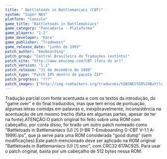 ```yaml
---
title: " Battletoads in Battlemaniacs (CBT)"
system: "Super NES"
platform: "Console"
game_title: "Battletoads in Battlemaniacs"
game_category: "Pancadaria - Plataforma"
game_players: "1-2"
game_developer: "Rare"
game_publisher: "Tradewest"
game_release_date: "junho de 1993"
patch_author: "Emuboarding"
patch_group: "Central Brasileira de Traduções (extinto)"
patch_site: "http://www.emucamp.com/CBT (fora do ar)"
patch_version: "1.1"
patch_release: "21 de dezembro de 1999"
patch_type: "Patch IPS dentro de pacote ZIP"
patch_progress: "???"
patch_images: ["http://img.romhackers.org/traducoes/%5BSNES%5D%20Battletoads%20in%20Battlemaniacs%20-%20CBT%20-%201.png","http://img.romhackers.org/traducoes/%5BSNES%5D%20Battletoads%20in%20Battlemaniacs%20-%20CBT%20-%202.png","http://img.romhackers.org/traducoes/%5BSNES%5D%20Battletoads%20in%20Battlemaniacs%20-%20CBT%20-%203.png"]
---
```

Tradução parcial com fonte acentuada e com os textos da introdução, do "game over" e do final traduzidos, mas que tem erros de pontuação, algumas letras comidas em palavras e, inexplicavelmente, inconsistência na acentuação de um mesmo trecho (falta em algumas partes, apesar de ter na fonte).ATENÇÃO:O patch original foi feito sobre uma ROM com cabeçalho, por conta disso, foi tirado um outro patch nomeado como "Battletoads in Battlemaniacs (U) [!] [I-BR T-Emuboarding G-CBT V-1.1 A-1999].ips", que já serve para uma ROM considerada "good dump" (sem modificações).Este patch mencionado deve ser aplicado na ROM original "Battletoads in Battlemaniacs (U) [!].smc", com CRC32 617AC925. Para usar o patch original, basta por um cabeçalho de 512 bytes nessa ROM.